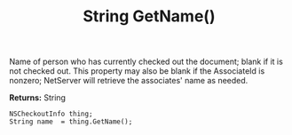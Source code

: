 ﻿---
uid: crmscript_ref_NSCheckoutInfo_GetName
title: String GetName()
intellisense: NSCheckoutInfo.GetName
keywords: NSCheckoutInfo, GetName
so.topic: reference
---

Name of person who has currently checked out the document; blank if it is not checked out. This property may also be blank if the AssociateId is nonzero; NetServer will retrieve the associates' name as needed.

**Returns:** String


```crmscript
NSCheckoutInfo thing;
String name  = thing.GetName();
```


